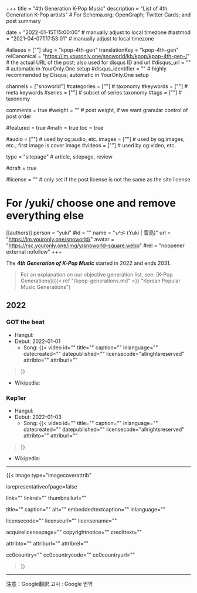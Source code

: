 +++
title = "4th Generation K-Pop Music"
description = "List of 4th Generation K-Pop artists"                                                    # For Schema.org; OpenGraph; Twitter Cards; and post summary

date = "2022-01-15T15:00:00"                                        # manually adjust to local timezone
#lastmod = "2021-04-07T17:53:01"                                     # manually adjust to local timezone

#aliases = [""]
slug = "kpop-4th-gen"
translationKey = "kpop-4th-gen"
relCanonical = "https://im.youronly.one/snoworld/kb/kpop/kpop-4th-gen-/"                                                   # the actual URL of the post; also used for disqus ID and url
#disqus_url = ""                                                    # automatic in YourOnly.One setup
#disqus_identifier = ""                                             # highly recommended by Disqus; automatic in YourOnly.One setup

channels = ["snoworld"]
#categories = [""]                                                   # taxonomy
#keywords = [""]                                                     # meta keywords
#series = [""]                                                       # subset of series taxonomy
#tags = [""]                                                         # taxonomy

comments = true
#weight = ""                                                        # post weight, if we want granular control of post order

#featured = true
#math = true
toc = true

#audio = [""]                                                        # used by og:audio, etc.
images = [""]                                                       # used by og:images, etc.; first image is cover image
#videos = [""]                                                       # used by og:video, etc.

type = "sitepage"                                                           # article, sitepage, review

#draft = true

#license = ""                                                       # only set if the post license is not the same as the site license

# For /yuki/ choose one and remove everything else
[[authors]]
  person = "yuki"
  #id = ""
  name = "ᜌᜓᜃᜒ (Yuki | 雪亮)"
  url = "https://im.youronly.one/snoworld/"
  avatar = "https://rsc.youronly.one/img/y/snoworld-square.webp"
  #rel = "noopener external nofollow"
+++

The ***4th Generation of K-Pop Music*** started in 2022 and ends 2031.

<!--more-->

> For an explanation on our objective generation list, see: [K-Pop Generations]({{< ref "/kpop-generations.md" >}} "Korean Popular Music Generations")

## 2022
### GOT the beat
* Hangul:
* Debut: 2022-01-01
  * Song:
{{< video
  id=""
  title=""
  caption=""
  inlanguage=""
  datecreated=""
  datepublished=""
  licensecode="allrightsreserved"
  attribto=""
  attriburl=""
>}}
* Wikipedia:

### Kep1er
* Hangul:
* Debut: 2022-01-03
  * Song:
{{< video
  id=""
  title=""
  caption=""
  inlanguage=""
  datecreated=""
  datepublished=""
  licensecode="allrightsreserved"
  attribto=""
  attriburl=""
>}}
* Wikipedia:

-------

{{< image
  type="imagecoverattrib"

  isrepresentativeofpage=false

  link=""
  linkrel=""
  thumbnailurl=""

  title=""
  caption=""
  alt=""
  embeddedtextcaption=""
  inlanguage=""

  licensecode=""
  licenseurl=""
  licensename=""

  acquirelicensepage=""
  copyrightnotice=""
  credittext=""

  attribto=""
  attriburl=""
  attribrel=""

  cc0country=""
  cc0countrycode=""
  cc0countryurl=""
>}}

-------

注意：Google翻訳
고시 : Google 번역
